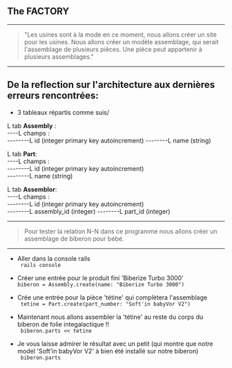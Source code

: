## The FACTORY ##
<hr/>

> "Les usines sont à la mode en ce moment, nous allons créer un site pour les usines. Nous allons créer un modèle assemblage, qui serait l'assemblage de plusieurs pièces. Une pièce peut appartenir à plusieurs assemblages."    

<hr/>

## De la reflection sur l'architecture aux dernières erreurs rencontrées:  

* 3 tableaux répartis comme suis/  

L tab **Assembly** :   
----L champs :  
--------L id (integer primary key autoincrement) 
--------L name (string)   
  
L tab **Part**:  
----L champs :  
--------L id (integer primary key autoincrement)     
--------L name (string)   

L tab **Assemblor**:  
----L champs :  
--------L id (integer primary key autoincrement)     
--------L assembly_id (integer)
--------L part_id (integer)   

<hr/>

> Pour tester la relation N-N dans ce programme nous allons créer un assemblage de biberon pour bébé.  

<hr/>  

* Aller dans la console rails  
  ```  rails console  ```

* Créer une entrée pour le produit fini 'Biberize Turbo 3000'  
  ``` biberon = Assembly.create(name: "Biberize Turbo 3000") ```  

* Crée une entrée pour la pièce 'tétine' qui complètera l'assemblage    
  ```  tetine = Part.create(part_number: "Soft'in babyVor V2")  ```  

* Maintenant nous allons assembler la 'tétine' au reste du corps du biberon de folie integalactique !!  
  ```  biberon.parts << tetine  ```  

* Je vous laisse admirer le résultat avec un petit (qui montre que notre model 'Soft'in babyVor V2' à bien été installé sur notre biberon)  
  ```  biberon.parts ```   

